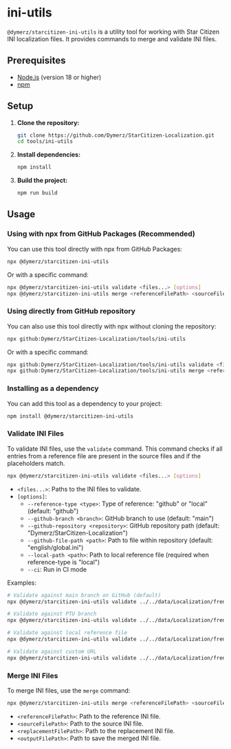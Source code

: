 # ini-utils

`@dymerz/starcitizen-ini-utils` is a utility tool for working with Star Citizen INI localization files. It provides commands to merge and validate INI files.

## Prerequisites

- [Node.js](https://nodejs.org/) (version 18 or higher)
- [npm](https://www.npmjs.com/)

## Setup

1. **Clone the repository:**

    ```sh
    git clone https://github.com/Dymerz/StarCitizen-Localization.git
    cd tools/ini-utils
    ```

2. **Install dependencies:**

    ```sh
    npm install
    ```

3. **Build the project:**

    ```sh
    npm run build
    ```

## Usage

### Using with npx from GitHub Packages (Recommended)

You can use this tool directly with npx from GitHub Packages:

```sh
npx @dymerz/starcitizen-ini-utils
```

Or with a specific command:

```sh
npx @dymerz/starcitizen-ini-utils validate <files...> [options]
npx @dymerz/starcitizen-ini-utils merge <referenceFilePath> <sourceFilePath> <replacementFilePath> <outputFilePath>
```

### Using directly from GitHub repository

You can also use this tool directly with npx without cloning the repository:

```sh
npx github:Dymerz/StarCitizen-Localization/tools/ini-utils
```

Or with a specific command:

```sh
npx github:Dymerz/StarCitizen-Localization/tools/ini-utils validate <files...> [options]
npx github:Dymerz/StarCitizen-Localization/tools/ini-utils merge <referenceFilePath> <sourceFilePath> <replacementFilePath> <outputFilePath>
```

### Installing as a dependency

You can add this tool as a dependency to your project:

```sh
npm install @dymerz/starcitizen-ini-utils
```

### Validate INI Files

To validate INI files, use the `validate` command. This command checks if all entries from a reference file are present in the source files and if the placeholders match.

  ```sh
  npx @dymerz/starcitizen-ini-utils validate <files...> [options]
  ```

  - `<files...>`: Paths to the INI files to validate.
  - `[options]`:
    - `--reference-type <type>`: Type of reference: "github" or "local" (default: "github")
    - `--github-branch <branch>`: GitHub branch to use (default: "main")
    - `--github-repository <repository>`: GitHub repository path (default: "Dymerz/StarCitizen-Localization")
    - `--github-file-path <path>`: Path to file within repository (default: "english/global.ini")
    - `--local-path <path>`: Path to local reference file (required when reference-type is "local")
    - `--ci`: Run in CI mode

Examples:

  ```sh
  # Validate against main branch on GitHub (default)
  npx @dymerz/starcitizen-ini-utils validate ../../data/Localization/french_(france)/global.ini

  # Validate against PTU branch
  npx @dymerz/starcitizen-ini-utils validate ../../data/Localization/french_(france)/global.ini --github-branch ptu

  # Validate against local reference file
  npx @dymerz/starcitizen-ini-utils validate ../../data/Localization/french_(france)/global.ini --reference-type local --local-path ../../data/Localization/english/global.ini

  # Validate against custom URL
  npx @dymerz/starcitizen-ini-utils validate ../../data/Localization/french_(france)/global.ini --reference-type url --url-path https://example.com/path/to/reference.ini
  ```

### Merge INI Files

To merge INI files, use the `merge` command:

  ```sh
  npx @dymerz/starcitizen-ini-utils merge <referenceFilePath> <sourceFilePath> <replacementFilePath> <outputFilePath>
  ```

  - `<referenceFilePath>`: Path to the reference INI file.
  - `<sourceFilePath>`: Path to the source INI file.
  - `<replacementFilePath>`: Path to the replacement INI file.
  - `<outputFilePath>`: Path to save the merged INI file.
